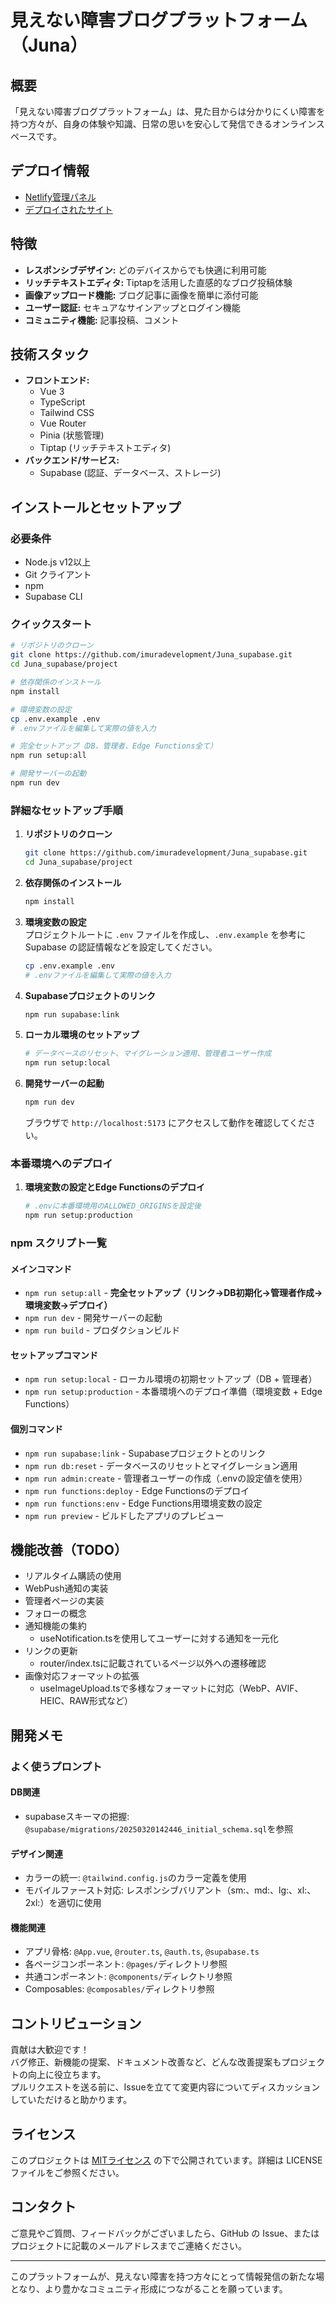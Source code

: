 # 見えない障害ブログプラットフォーム（Juna）

## 概要

「見えない障害ブログプラットフォーム」は、見た目からは分かりにくい障害を持つ方々が、自身の体験や知識、日常の思いを安心して発信できるオンラインスペースです。

## デプロイ情報
- [Netlify管理パネル](https://app.netlify.com/sites/juna-supabase/overview)
- [デプロイされたサイト](https://juna-supabase.netlify.app/)

## 特徴

- **レスポンシブデザイン:** どのデバイスからでも快適に利用可能
- **リッチテキストエディタ:** Tiptapを活用した直感的なブログ投稿体験
- **画像アップロード機能:** ブログ記事に画像を簡単に添付可能
- **ユーザー認証:** セキュアなサインアップとログイン機能
- **コミュニティ機能:** 記事投稿、コメント

## 技術スタック

- **フロントエンド:**
  - Vue 3
  - TypeScript
  - Tailwind CSS
  - Vue Router
  - Pinia (状態管理)
  - Tiptap (リッチテキストエディタ)
- **バックエンド/サービス:**
  - Supabase (認証、データベース、ストレージ)

## インストールとセットアップ

### 必要条件

- Node.js v12以上
- Git クライアント
- npm
- Supabase CLI

### クイックスタート

```bash
# リポジトリのクローン
git clone https://github.com/imuradevelopment/Juna_supabase.git
cd Juna_supabase/project

# 依存関係のインストール
npm install

# 環境変数の設定
cp .env.example .env
# .envファイルを編集して実際の値を入力

# 完全セットアップ（DB、管理者、Edge Functions全て）
npm run setup:all

# 開発サーバーの起動
npm run dev
```

### 詳細なセットアップ手順

1. **リポジトリのクローン**
   ```bash
   git clone https://github.com/imuradevelopment/Juna_supabase.git
   cd Juna_supabase/project
   ```

2. **依存関係のインストール**
   ```bash
   npm install
   ```

3. **環境変数の設定**  
   プロジェクトルートに `.env` ファイルを作成し、`.env.example` を参考に Supabase の認証情報などを設定してください。
   ```bash
   cp .env.example .env
   # .envファイルを編集して実際の値を入力
   ```

4. **Supabaseプロジェクトのリンク**
   ```bash
   npm run supabase:link
   ```

5. **ローカル環境のセットアップ**
   ```bash
   # データベースのリセット、マイグレーション適用、管理者ユーザー作成
   npm run setup:local
   ```

6. **開発サーバーの起動**
   ```bash
   npm run dev
   ```
   ブラウザで `http://localhost:5173` にアクセスして動作を確認してください。

### 本番環境へのデプロイ

1. **環境変数の設定とEdge Functionsのデプロイ**
   ```bash
   # .envに本番環境用のALLOWED_ORIGINSを設定後
   npm run setup:production
   ```

### npm スクリプト一覧

#### メインコマンド
- `npm run setup:all` - **完全セットアップ（リンク→DB初期化→管理者作成→環境変数→デプロイ）**
- `npm run dev` - 開発サーバーの起動
- `npm run build` - プロダクションビルド

#### セットアップコマンド
- `npm run setup:local` - ローカル環境の初期セットアップ（DB + 管理者）
- `npm run setup:production` - 本番環境へのデプロイ準備（環境変数 + Edge Functions）

#### 個別コマンド
- `npm run supabase:link` - Supabaseプロジェクトとのリンク
- `npm run db:reset` - データベースのリセットとマイグレーション適用
- `npm run admin:create` - 管理者ユーザーの作成（.envの設定値を使用）
- `npm run functions:deploy` - Edge Functionsのデプロイ
- `npm run functions:env` - Edge Functions用環境変数の設定
- `npm run preview` - ビルドしたアプリのプレビュー

## 機能改善（TODO）

- リアルタイム購読の使用
- WebPush通知の実装
- 管理者ページの実装
- フォローの概念
- 通知機能の集約
  - useNotification.tsを使用してユーザーに対する通知を一元化
- リンクの更新
  - router/index.tsに記載されているページ以外への遷移確認
- 画像対応フォーマットの拡張
  - useImageUpload.tsで多様なフォーマットに対応（WebP、AVIF、HEIC、RAW形式など）

## 開発メモ

### よく使うプロンプト

#### DB関連
- supabaseスキーマの把握: `@supabase/migrations/20250320142446_initial_schema.sql`を参照

#### デザイン関連
- カラーの統一: `@tailwind.config.js`のカラー定義を使用
- モバイルファースト対応: レスポンシブバリアント（sm:、md:、lg:、xl:、2xl:）を適切に使用

#### 機能関連
- アプリ骨格: `@App.vue`, `@router.ts`, `@auth.ts`, `@supabase.ts`
- 各ページコンポーネント: `@pages/`ディレクトリ参照
- 共通コンポーネント: `@components/`ディレクトリ参照
- Composables: `@composables/`ディレクトリ参照

## コントリビューション

貢献は大歓迎です！  
バグ修正、新機能の提案、ドキュメント改善など、どんな改善提案もプロジェクトの向上に役立ちます。  
プルリクエストを送る前に、Issueを立てて変更内容についてディスカッションしていただけると助かります。

## ライセンス

このプロジェクトは [MITライセンス](LICENSE) の下で公開されています。詳細は LICENSE ファイルをご参照ください。

## コンタクト

ご意見やご質問、フィードバックがございましたら、GitHub の Issue、またはプロジェクトに記載のメールアドレスまでご連絡ください。

---

このプラットフォームが、見えない障害を持つ方々にとって情報発信の新たな場となり、より豊かなコミュニティ形成につながることを願っています。